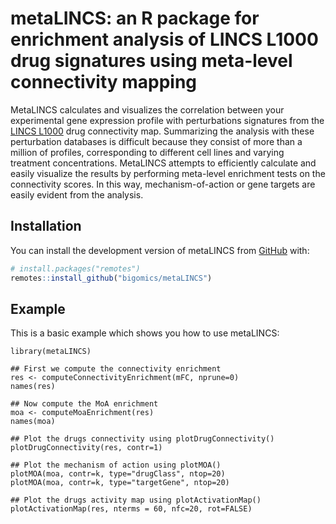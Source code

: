 # metaLINCS: an R package for enrichment analysis of LINCS L1000 drug signatures using meta-level connectivity mapping

MetaLINCS calculates and visualizes the correlation between your
experimental gene expression profile with perturbations signatures
from the [LINCS L1000](https://lincsproject.org/LINCS/) drug
connectivity map. Summarizing the analysis with these perturbation
databases is difficult because they consist of more than a million of
profiles, corresponding to different cell lines and varying treatment
concentrations. MetaLINCS attempts to efficiently calculate and
easily visualize the results by performing meta-level enrichment tests
on the connectivity scores. In this way, mechanism-of-action or gene
targets are easily evident from the analysis.

## Installation

You can install the development version of metaLINCS from
[GitHub](https://github.com/) with:

``` r
# install.packages("remotes")
remotes::install_github("bigomics/metaLINCS")
```

## Example

This is a basic example which shows you how to use metaLINCS:

```{r}
library(metaLINCS)

## First we compute the connectivity enrichment    
res <- computeConnectivityEnrichment(mFC, nprune=0)
names(res)

## Now compute the MoA enrichment
moa <- computeMoaEnrichment(res) 
names(moa)

## Plot the drugs connectivity using plotDrugConnectivity()
plotDrugConnectivity(res, contr=1)

## Plot the mechanism of action using plotMOA()
plotMOA(moa, contr=k, type="drugClass", ntop=20)
plotMOA(moa, contr=k, type="targetGene", ntop=20)
    
## Plot the drugs activity map using plotActivationMap()
plotActivationMap(res, nterms = 60, nfc=20, rot=FALSE)
```
